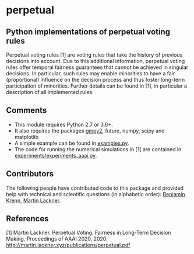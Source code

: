 # perpetual


## Python implementations of perpetual voting rules

Perpetual voting rules [1] are voting rules that take the history of previous
decisions into account. Due to this additional information, perpetual voting
rules offer temporal fairness guarantees that cannot be achieved in singular decisions.
In particular, such rules may enable minorities to have a fair (proportional)
influence on the decision process and thus foster long-term participation of minorities.
Further details can be found in [1], in particular a description of all
implemented rules.

## Comments

* This module requires Python 2.7 or 3.6+.
* It also requires the packages [gmpy2](https://gmpy2.readthedocs.io/), future, numpy, scipy and matplotlib 
* A simple example can be found in [examples.py](examples.py).
* The code for running the numerical simulations in [1] are contained in [experiments/experiments_aaai.py](experiments/experiments_aaai.py).

## Contributors

The following people have contributed code to this package and provided help with technical and scientific questions (in alphabetic order): [Benjamin Krenn](https://github.com/benjaminkrenn), [Martin Lackner](http://martin.lackner.xyz/).

## References

[1] Martin Lackner. Perpetual Voting: Fairness in Long-Term Decision Making. Proceedings of AAAI 2020, 2020. http://martin.lackner.xyz/publications/perpetual.pdf
